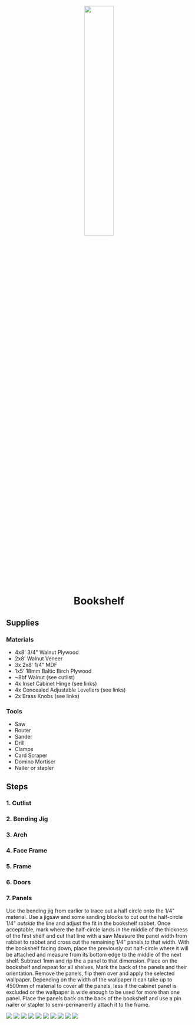 <!-- 2024-01-06 -->

<p align="center">
  <img src="../../plans/bookshelf/images/wireframe.png" width="40%"/>
</p>
<h1 align="center">
  Bookshelf
  <br>
  <sup><sub><sup><sup></sub>
</h1>

## Supplies

### Materials

- 4x8&#39; 3&#x2F;4&quot; Walnut Plywood
- 2x8&#39; Walnut Veneer
- 3x 2x8&#39; 1&#x2F;4&quot; MDF
- 1x5&#39; 18mm Baltic Birch Plywood
- ~8bf Walnut (see cutlist)
- 4x Inset Cabinet Hinge (see links)
- 4x Concealed Adjustable Levellers (see links)
- 2x Brass Knobs (see links)

### Tools

- Saw
- Router
- Sander
- Drill
- Clamps
- Card Scraper
- Domino Mortiser
- Nailer or stapler

## Steps

### 1. Cutlist

### 2. Bending Jig

### 3. Arch

### 4. Face Frame

### 5. Frame

### 6. Doors

### 7. Panels

Use the bending jig from earlier to trace out a half circle onto the 1/4" material. Use a jigsaw and some sanding blocks to cut out the half-circle 1/4" _outside_ the line and adjust the fit in the bookshelf rabbet. Once acceptable, mark where the half-circle lands in the middle of the thickness of the first shelf and cut that line with a saw
Measure the panel width from rabbet to rabbet and cross cut the remaining 1/4" panels to that width. With the bookshelf facing down, place the previously cut half-circle where it will be attached and measure from its bottom edge to the middle of the next shelf. Subtract 1mm and rip the a panel to that dimension. Place on the bookshelf and repeat for all shelves.
Mark the back of the panels and their orientation. Remove the panels, flip them over and apply the selected wallpaper. Depending on the width of the wallpaper it can take up to 4500mm of material to cover all the panels, less if the cabinet panel is excluded or the wallpaper is wide enough to be used for more than one panel. Place the panels back on the back of the bookshelf and use a pin nailer or stapler to semi-permanently attach it to the frame.

![](/plans/bookshelf/images/gallery0.png)
![](/plans/bookshelf/images/gallery1.png)
![](/plans/bookshelf/images/gallery2.png)
![](/plans/bookshelf/images/gallery3.jpg)
![](/plans/bookshelf/images/gallery4.jpg)
![](/plans/bookshelf/images/gallery5.png)
![](/plans/bookshelf/images/gallery6.jpg)
![](/plans/bookshelf/images/gallery7.png)
![](/plans/bookshelf/images/gallery8.png)
![](/plans/bookshelf/images/gallery9.png)
